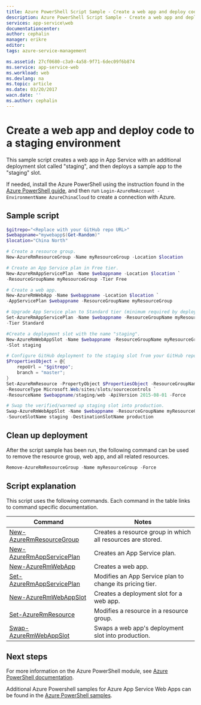 ```yaml
---
title: Azure PowerShell Script Sample - Create a web app and deploy code to a staging environment | Azure
description: Azure PowerShell Script Sample - Create a web app and deploy code to a staging environment
services: app-service\web
documentationcenter: 
author: cephalin
manager: erikre
editor: 
tags: azure-service-management

ms.assetid: 27cf0680-c3a9-4a58-9f71-6dec09f6b874
ms.service: app-service-web
ms.workload: web
ms.devlang: na
ms.topic: article
ms.date: 03/20/2017
wacn.date: ''
ms.author: cephalin
---
```


# Create a web app and deploy code to a staging environment

This sample script creates a web app in App Service with an additional deployment slot called "staging", and then deploys a sample app to the "staging" slot.

If needed, install the Azure PowerShell using the instruction found in the [Azure PowerShell guide](https://docs.microsoft.com/powershell/azure/overview), and then run `Login-AzureRmAccount -EnvironmentName AzureChinaCloud` to create a connection with Azure.

## Sample script

```powershell
$gitrepo="<Replace with your GitHub repo URL>"
$webappname="mywebapp$(Get-Random)"
$location="China North"

# Create a resource group.
New-AzureRmResourceGroup -Name myResourceGroup -Location $location

# Create an App Service plan in Free tier.
New-AzureRmAppServicePlan -Name $webappname -Location $location `
-ResourceGroupName myResourceGroup -Tier Free

# Create a web app.
New-AzureRmWebApp -Name $webappname -Location $location `
-AppServicePlan $webappname -ResourceGroupName myResourceGroup

# Upgrade App Service plan to Standard tier (minimum required by deployment slots)
Set-AzureRmAppServicePlan -Name $webappname -ResourceGroupName myResourceGroup `
-Tier Standard

#Create a deployment slot with the name "staging".
New-AzureRmWebAppSlot -Name $webappname -ResourceGroupName myResourceGroup `
-Slot staging

# Configure GitHub deployment to the staging slot from your GitHub repo and deploy once.
$PropertiesObject = @{
    repoUrl = "$gitrepo";
    branch = "master";
}
Set-AzureRmResource -PropertyObject $PropertiesObject -ResourceGroupName myResourceGroup `
-ResourceType Microsoft.Web/sites/slots/sourcecontrols `
-ResourceName $webappname/staging/web -ApiVersion 2015-08-01 -Force

# Swap the verified/warmed up staging slot into production.
Swap-AzureRmWebAppSlot -Name $webappname -ResourceGroupName myResourceGroup `
-SourceSlotName staging -DestinationSlotName production
```

## Clean up deployment 

After the script sample has been run, the following command can be used to remove the resource group, web app, and all related resources.

```powershell
Remove-AzureRmResourceGroup -Name myResourceGroup -Force
```

## Script explanation

This script uses the following commands. Each command in the table links to command specific documentation.

| Command | Notes |
|---|---|
| [New-AzureRmResourceGroup](https://docs.microsoft.com/powershell/module/azurerm.resources/new-azurermresourcegroup) | Creates a resource group in which all resources are stored. |
| [New-AzureRmAppServicePlan](https://docs.microsoft.com/powershell/module/azurerm.websites/new-azurermappserviceplan) | Creates an App Service plan. |
| [New-AzureRmWebApp](https://docs.microsoft.com/powershell/module/azurerm.websites/new-azurermwebapp) | Creates a web app. |
| [Set-AzureRmAppServicePlan](https://docs.microsoft.com/powershell/module/azurerm.websites/set-azurermappserviceplan) | Modifies an App Service plan to change its pricing tier. |
| [New-AzureRmWebAppSlot](https://docs.microsoft.com/powershell/module/azurerm.websites/new-azurermwebappslot) | Creates a deployment slot for a web app. |
| [Set-AzureRmResource](https://docs.microsoft.com/powershell/module/azurerm.resources/set-azurermresource) | Modifies a resource in a resource group. |
| [Swap-AzureRmWebAppSlot](https://docs.microsoft.com/powershell/module/azurerm.websites/swap-azurermwebappslot) | Swaps a web app's deployment slot into production. |

## Next steps

For more information on the Azure PowerShell module, see [Azure PowerShell documentation](https://docs.microsoft.com/powershell/azure/overview).

Additional Azure Powershell samples for Azure App Service Web Apps can be found in the [Azure PowerShell samples](../app-service-powershell-samples.md).
